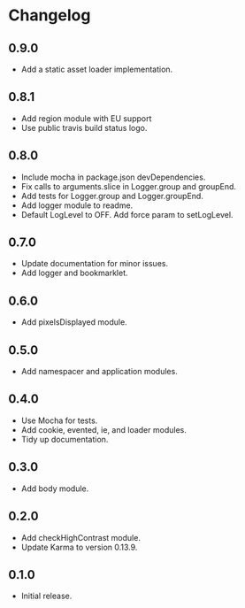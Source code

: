 # Changelog

## 0.9.0

  * Add a static asset loader implementation.

## 0.8.1

  * Add region module with EU support
  * Use public travis build status logo.

## 0.8.0

  * Include mocha in package.json devDependencies.
  * Fix calls to arguments.slice in Logger.group and groupEnd.
  * Add tests for Logger.group and Logger.groupEnd.
  * Add logger module to readme.
  * Default LogLevel to OFF. Add force param to setLogLevel.

## 0.7.0

  * Update documentation for minor issues.
  * Add logger and bookmarklet.

## 0.6.0

  * Add pixelsDisplayed module.

## 0.5.0

  * Add namespacer and application modules.

## 0.4.0

  * Use Mocha for tests.
  * Add cookie, evented, ie, and loader modules.
  * Tidy up documentation.

## 0.3.0

  * Add body module.

## 0.2.0

  * Add checkHighContrast module.
  * Update Karma to version 0.13.9.

## 0.1.0

  * Initial release.
